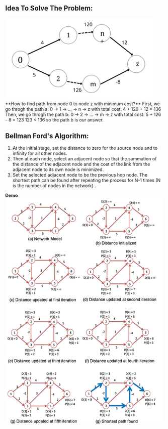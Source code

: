 ## Idea To Solve The Problem:
<img src="./imgs/shortest-path-problem.svg" width="480" />
**How to find path from node 0 to node z with minimum cost?**
First, we go throgh the path a: 0 -> 1 -> ... -> n -> z with total cost: 4 + 120 + 12 = 136
Then, we go throgh the path b: 0 -> 2 -> ... -> m -> z with total cost: 5 + 126 - 8 = 123
123 < 136 so the path b is our answer.

## Bellman Ford's Algorithm:

1) At the initial stage, set the distance to zero for the source node and to infinity for all other nodes.
2) Then at each node, select an adjacent node so that the summation of the distance of the adjacent node and the cost of the link from the adjacent node to its own node is minimized.
3) Set the selected adjacent node to be the previous hop node.
The shortest path can be found after repeating the process for N-1 times (N is the number of nodes in the network) .

**Demo**
![bellman demo](./imgs/bellman.jpg)
